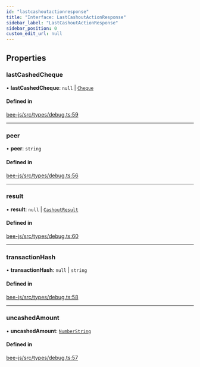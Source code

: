 ```yaml
---
id: "lastcashoutactionresponse"
title: "Interface: LastCashoutActionResponse"
sidebar_label: "LastCashoutActionResponse"
sidebar_position: 0
custom_edit_url: null
---
```


## Properties

### lastCashedCheque

• **lastCashedCheque**: ``null`` \| [`Cheque`](cheque.md)

#### Defined in

[bee-js/src/types/debug.ts:59](https://github.com/ethersphere/bee-js/blob/0e69ca1/src/types/debug.ts#L59)

___

### peer

• **peer**: `string`

#### Defined in

[bee-js/src/types/debug.ts:56](https://github.com/ethersphere/bee-js/blob/0e69ca1/src/types/debug.ts#L56)

___

### result

• **result**: ``null`` \| [`CashoutResult`](cashoutresult.md)

#### Defined in

[bee-js/src/types/debug.ts:60](https://github.com/ethersphere/bee-js/blob/0e69ca1/src/types/debug.ts#L60)

___

### transactionHash

• **transactionHash**: ``null`` \| `string`

#### Defined in

[bee-js/src/types/debug.ts:58](https://github.com/ethersphere/bee-js/blob/0e69ca1/src/types/debug.ts#L58)

___

### uncashedAmount

• **uncashedAmount**: [`NumberString`](../types/numberstring.md)

#### Defined in

[bee-js/src/types/debug.ts:57](https://github.com/ethersphere/bee-js/blob/0e69ca1/src/types/debug.ts#L57)
